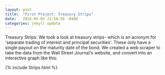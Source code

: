 ```yaml
---
layout: post
title:  "First Project: Treasury Strips"
date:   2016-05-05 21:58:56 -0400
categories: jekyll update
---
```


Treasury Strips:
We took a look at treasury strips- which is an acronym for 'separate trading of interest and principal securities'. 
These only have a single payout on the maturity date of the bond.
We created a web scraper to take the data from the Wall Street Journal's website, and convert into an interactive graph like this:

{% include Strips.html %}
